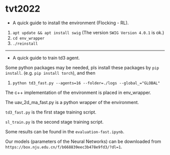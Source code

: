 # tvt2022

- A quick guide to install the environment (Flocking - RL).

1. `apt update && apt install swig` (The version `SWIG Version 4.0.1` is ok.)
2. `cd env_wrapper`
3. `./reinstall`

---

- A quick guide to train td3 agent.

Some python packages may be needed, pls install these packages by `pip install`. (e.g. `pip install torch`), and then

1. `python td3_fast.py --agents=16 --folder=./logs --global_="GLOBAL"`


The c++ implementation of the environment is placed in env_wrapper. 

The uav_2d_ma_fast.py is a python wrapper of the environment.

`td3_fast.py` is the first stage training script.

`sl_train.py` is the second stage training script.

Some results can be found in the `evaluation-fast.ipynb`.

Our models (parameters of the Neural Networks) can be downloaded from `https://box.nju.edu.cn/f/b668839eec3b478e9fd3/?dl=1`.
